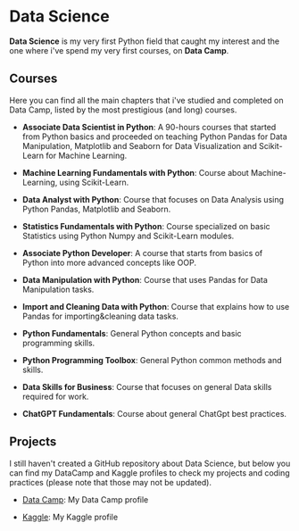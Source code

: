 # Data Science

**Data Science** is my very first Python field that caught my interest and the one where i've spend my very first courses, on **Data Camp**.
<br>

## Courses
Here you can find all the main chapters that i've studied and completed on Data Camp, listed by the most prestigious (and long) courses.

- **Associate Data Scientist in Python**: A 90-hours courses that started from Python basics and proceeded on teaching Python Pandas for Data Manipulation, Matplotlib and Seaborn for Data Visualization and Scikit-Learn for Machine Learning.

- **Machine Learning Fundamentals with Python**: Course about Machine-Learning, using Scikit-Learn.

- **Data Analyst with Python**: Course that focuses on Data Analysis using Python Pandas, Matplotlib and Seaborn.

- **Statistics Fundamentals with Python**: Course specialized on basic Statistics using Python Numpy and Scikit-Learn modules.

- **Associate Python Developer**: A course that starts from basics of Python into more advanced concepts like OOP.

- **Data Manipulation with Python**: Course that uses Pandas for Data Manipulation tasks.

- **Import and Cleaning Data with Python**: Course that explains how to use Pandas for importing&cleaning data tasks.

- **Python Fundamentals**: General Python concepts and basic programming skills.

- **Python Programming Toolbox**: General Python common methods and skills.

- **Data Skills for Business**: Course that focuses on general Data skills required for work.

- **ChatGPT Fundamentals**: Course about general ChatGpt best practices.



## Projects
I still haven't created a GitHub repository about Data Science, but below you can find my DataCamp and Kaggle profiles to check my projects and coding practices (please note that those may not be updated).

- [Data Camp](https://www.datacamp.com/portfolio/gobbez): My Data Camp profile

- [Kaggle](https://www.kaggle.com/andreagobbez): My Kaggle profile


